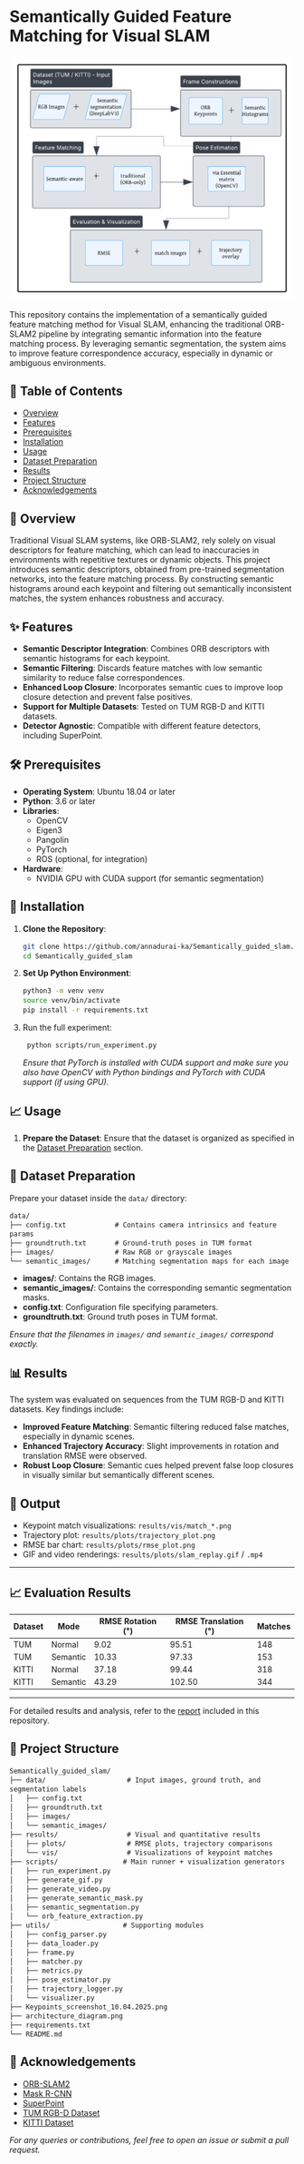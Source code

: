 
# Semantically Guided Feature Matching for Visual SLAM

![Project Banner](architecture_diagram.png)

This repository contains the implementation of a semantically guided feature matching method for Visual SLAM, enhancing the traditional ORB-SLAM2 pipeline by integrating semantic information into the feature matching process. By leveraging semantic segmentation, the system aims to improve feature correspondence accuracy, especially in dynamic or ambiguous environments.

## 📄 Table of Contents

- [Overview](#overview)
- [Features](#features)
- [Prerequisites](#prerequisites)
- [Installation](#installation)
- [Usage](#usage)
- [Dataset Preparation](#dataset-preparation)
- [Results](#results)
- [Project Structure](#project-structure)
- [Acknowledgements](#acknowledgements)

## 📌 Overview

Traditional Visual SLAM systems, like ORB-SLAM2, rely solely on visual descriptors for feature matching, which can lead to inaccuracies in environments with repetitive textures or dynamic objects. This project introduces semantic descriptors, obtained from pre-trained segmentation networks, into the feature matching process. By constructing semantic histograms around each keypoint and filtering out semantically inconsistent matches, the system enhances robustness and accuracy.

## ✨ Features

- **Semantic Descriptor Integration**: Combines ORB descriptors with semantic histograms for each keypoint.
- **Semantic Filtering**: Discards feature matches with low semantic similarity to reduce false correspondences.
- **Enhanced Loop Closure**: Incorporates semantic cues to improve loop closure detection and prevent false positives.
- **Support for Multiple Datasets**: Tested on TUM RGB-D and KITTI datasets.
- **Detector Agnostic**: Compatible with different feature detectors, including SuperPoint.

## 🛠️ Prerequisites

- **Operating System**: Ubuntu 18.04 or later
- **Python**: 3.6 or later
- **Libraries**:
  - OpenCV
  - Eigen3
  - Pangolin
  - PyTorch
  - ROS (optional, for integration)
- **Hardware**:
  - NVIDIA GPU with CUDA support (for semantic segmentation)

## 🚀 Installation

1. **Clone the Repository**:

   ```bash
   git clone https://github.com/annadurai-ka/Semantically_guided_slam.git
   cd Semantically_guided_slam

2. **Set Up Python Environment**:

   ```bash
   python3 -m venv venv
   source venv/bin/activate
   pip install -r requirements.txt
   ```

3. Run the full experiment:

   ```bash
    python scripts/run_experiment.py
    ```

   *Ensure that PyTorch is installed with CUDA support and make sure you also have OpenCV with Python bindings and PyTorch with CUDA support (if using GPU).*

## 📈 Usage

1. **Prepare the Dataset**: Ensure that the dataset is organized as specified in the [Dataset Preparation](#dataset-preparation) section.


## 📂 Dataset Preparation

Prepare your dataset inside the `data/` directory:
```
data/
├── config.txt            # Contains camera intrinsics and feature params
├── groundtruth.txt       # Ground-truth poses in TUM format
├── images/               # Raw RGB or grayscale images
└── semantic_images/      # Matching segmentation maps for each image
```

- **images/**: Contains the RGB images.
- **semantic_images/**: Contains the corresponding semantic segmentation masks.
- **config.txt**: Configuration file specifying parameters.
- **groundtruth.txt**: Ground truth poses in TUM format.

*Ensure that the filenames in `images/` and `semantic_images/` correspond exactly.*

## 📊 Results

The system was evaluated on sequences from the TUM RGB-D and KITTI datasets. Key findings include:

- **Improved Feature Matching**: Semantic filtering reduced false matches, especially in dynamic scenes.
- **Enhanced Trajectory Accuracy**: Slight improvements in rotation and translation RMSE were observed.
- **Robust Loop Closure**: Semantic cues helped prevent false loop closures in visually similar but semantically different scenes.

## 🎯 Output

- Keypoint match visualizations: `results/vis/match_*.png`
- Trajectory plot: `results/plots/trajectory_plot.png`
- RMSE bar chart: `results/plots/rmse_plot.png`
- GIF and video renderings: `results/plots/slam_replay.gif` / `.mp4`

---

## 📈 Evaluation Results

| Dataset | Mode     | RMSE Rotation (°) | RMSE Translation (°) | Matches |
|---------|----------|-------------------|-----------------------|---------|
| TUM     | Normal   | 9.02              | 95.51                 | 148     |
| TUM     | Semantic | 10.33             | 97.33                 | 153     |
| KITTI   | Normal   | 37.18             | 99.44                 | 318     |
| KITTI   | Semantic | 43.29             | 102.50                | 344     |

---

For detailed results and analysis, refer to the [report](report.pdf) included in this repository.

## 📁 Project Structure

```
Semantically_guided_slam/
├── data/                    # Input images, ground truth, and segmentation labels
│   ├── config.txt
│   ├── groundtruth.txt
│   ├── images/
│   └── semantic_images/
├── results/                 # Visual and quantitative results
│   ├── plots/               # RMSE plots, trajectory comparisons
│   └── vis/                 # Visualizations of keypoint matches
├── scripts/                # Main runner + visualization generators
│   ├── run_experiment.py
│   ├── generate_gif.py
│   ├── generate_video.py
│   ├── generate_semantic_mask.py
│   ├── semantic_segmentation.py
│   └── orb_feature_extraction.py
├── utils/                  # Supporting modules
│   ├── config_parser.py
│   ├── data_loader.py
│   ├── frame.py
│   ├── matcher.py
│   ├── metrics.py
│   ├── pose_estimator.py
│   ├── trajectory_logger.py
│   └── visualizer.py
├── Keypoints_screenshot_10.04.2025.png
├── architecture_diagram.png
├── requirements.txt
└── README.md
```


## 🙏 Acknowledgements

- [ORB-SLAM2](https://github.com/raulmur/ORB_SLAM2)
- [Mask R-CNN](https://github.com/matterport/Mask_RCNN)
- [SuperPoint](https://github.com/magicleap/SuperPointPretrainedNetwork)
- [TUM RGB-D Dataset](https://vision.in.tum.de/data/datasets/rgbd-dataset)
- [KITTI Dataset](http://www.cvlibs.net/datasets/kitti/)

*For any queries or contributions, feel free to open an issue or submit a pull request.*

